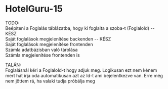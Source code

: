 # HotelGuru-15
TODO:  
Beépíteni a Foglalás táblázatba, hogy ki foglalta a szoba-t (FoglaloId) -- KÉSZ  
Saját foglalások megjelenítése backenden -- KÉSZ    
Saját foglalások megjelenítése frontenden  
Számla adatbázisban való tárolása  
Számla megjelenítése frontenden is  

TALÁN:  
Foglalásnál kéri a FoglaloId-t hogy adjuk meg. Logikusan ezt nem kénem mert hát írja oda automatikusan azt az Id-t ami bejelentkezve van. Erre még nem jöttem rá, ha valaki tudja próbálja meg
